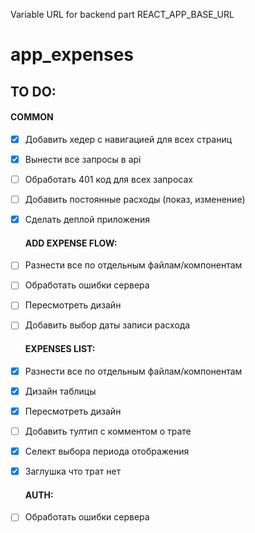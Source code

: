 Variable URL for backend part REACT_APP_BASE_URL

# app_expenses

## TO DO:
#### COMMON
- [X] Добавить хедер с навигацией для всех страниц
- [X] Вынести все запросы в api
- [ ] Обработать 401 код для всех запросах
- [ ] Добавить постоянные расходы (показ, изменение)
- [X] Сделать деплой приложения

  #### ADD EXPENSE FLOW:
- [ ] Разнести все по отдельным файлам/компонентам
- [ ] Обработать ошибки сервера
- [ ] Пересмотреть дизайн
- [ ] Добавить выбор даты записи расхода

  #### EXPENSES LIST:
- [X] Разнести все по отдельным файлам/компонентам
- [X] Дизайн таблицы
- [X] Пересмотреть дизайн
- [ ] Добавить тултип с комментом о трате
- [X] Селект выбора периода отображения
- [X] Заглушка что трат нет

  #### AUTH:
- [ ] Обработать ошибки сервера
